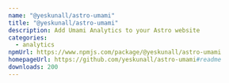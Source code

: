 ```yaml
---
name: "@yeskunall/astro-umami"
title: "@yeskunall/astro-umami"
description: Add Umami Analytics to your Astro website
categories:
  - analytics
npmUrl: https://www.npmjs.com/package/@yeskunall/astro-umami
homepageUrl: https://github.com/yeskunall/astro-umami#readme
downloads: 200
---
```

